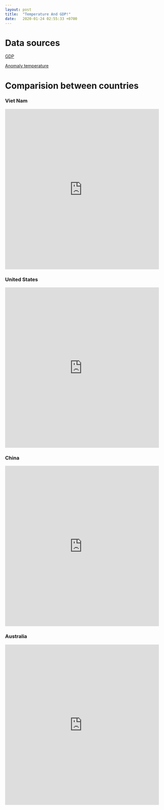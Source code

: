 ```yaml
---
layout: post
title:  "Temperature And GDP!"
date:   2020-01-24 02:55:33 +0700
---
```


# Data sources
[GDP](https://data.worldbank.org/indicator/NY.GDP.MKTP.CD)

[Anomaly temperature](https://crudata.uea.ac.uk/cru/data/temperature/)

# Comparision between countries
### Viet Nam
<iframe id="igraph" scrolling="no" style="border:none;" seamless="seamless" src="https://qnkhuat.github.io/ploty-charts/temperature-and-gdp/Viet%20Nam.html" height="525" width="100%"></iframe>

### United States
<iframe id="igraph" scrolling="no" style="border:none;" seamless="seamless" src="https://qnkhuat.github.io/ploty-charts/temperature-and-gdp/United%20States.html" height="525" width="100%"></iframe>

### China 
<iframe id="igraph" scrolling="no" style="border:none;" seamless="seamless" src="https://qnkhuat.github.io/ploty-charts/temperature-and-gdp/China.html" height="525" width="100%"></iframe>

### Australia 
<iframe id="igraph" scrolling="no" style="border:none;" seamless="seamless" src="https://qnkhuat.github.io/ploty-charts/temperature-and-gdp/Australia.html" height="525" width="100%"></iframe>

